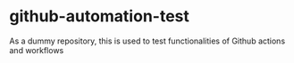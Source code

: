 # github-automation-test
As a dummy repository, this is used to test functionalities of Github actions and workflows
